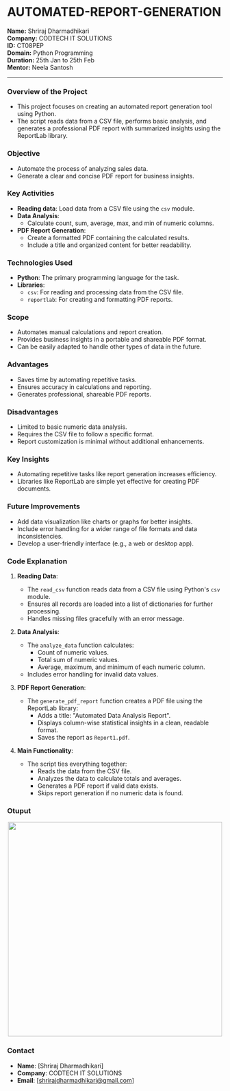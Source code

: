 # AUTOMATED-REPORT-GENERATION
**Name:** Shriraj Dharmadhikari  
**Company:** CODTECH IT SOLUTIONS  
**ID:** CT08PEP  
**Domain:** Python Programming  
**Duration:** 25th Jan to 25th Feb  
**Mentor:** Neela Santosh  

---

### Overview of the Project
- This project focuses on creating an automated report generation tool using Python.
- The script reads data from a CSV file, performs basic analysis, and generates a professional PDF report with summarized insights using the ReportLab library.

### Objective
- Automate the process of analyzing sales data.
- Generate a clear and concise PDF report for business insights.

### Key Activities
- **Reading data**: Load data from a CSV file using the `csv` module.
- **Data Analysis**:
  - Calculate count, sum, average, max, and min of numeric columns.
- **PDF Report Generation**:
  - Create a formatted PDF containing the calculated results.
  - Include a title and organized content for better readability.

### Technologies Used
- **Python**: The primary programming language for the task.
- **Libraries**:
  - `csv`: For reading and processing data from the CSV file.
  - `reportlab`: For creating and formatting PDF reports.

### Scope
- Automates manual calculations and report creation.
- Provides business insights in a portable and shareable PDF format.
- Can be easily adapted to handle other types of data in the future.

### Advantages
- Saves time by automating repetitive tasks.
- Ensures accuracy in calculations and reporting.
- Generates professional, shareable PDF reports.

### Disadvantages
- Limited to basic numeric data analysis.
- Requires the CSV file to follow a specific format.
- Report customization is minimal without additional enhancements.

### Key Insights
- Automating repetitive tasks like report generation increases efficiency.
- Libraries like ReportLab are simple yet effective for creating PDF documents.

### Future Improvements
- Add data visualization like charts or graphs for better insights.
- Include error handling for a wider range of file formats and data inconsistencies.
- Develop a user-friendly interface (e.g., a web or desktop app).

### Code Explanation
1. **Reading Data**:
   - The `read_csv` function reads data from a CSV file using Python's `csv` module.
   - Ensures all records are loaded into a list of dictionaries for further processing.
   - Handles missing files gracefully with an error message.

2. **Data Analysis**:
   - The `analyze_data` function calculates:
     - Count of numeric values.
     - Total sum of numeric values.
     - Average, maximum, and minimum of each numeric column.
   - Includes error handling for invalid data values.

3. **PDF Report Generation**:
   - The `generate_pdf_report` function creates a PDF file using the ReportLab library:
     - Adds a title: "Automated Data Analysis Report".
     - Displays column-wise statistical insights in a clean, readable format.
     - Saves the report as `Report1.pdf`.

4. **Main Functionality**:
   - The script ties everything together:
     - Reads the data from the CSV file.
     - Analyzes the data to calculate totals and averages.
     - Generates a PDF report if valid data exists.
     - Skips report generation if no numeric data is found.

  
### Otuput

<p align="center">
  <img src="https://github.com/user-attachments/assets/0e76face-01ae-45d1-b739-0138522f557f" width="500">
</p>

### Contact
- **Name**: [Shriraj Dharmadhikari]
- **Company**: CODTECH IT SOLUTIONS
- **Email**: [shrirajdharmadhikari@gmail.com]
